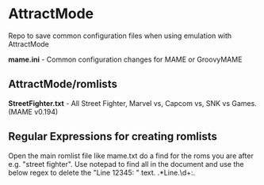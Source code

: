 # AttractMode
Repo to save common configuration files when using emulation with AttractMode

**mame.ini** - Common configuration changes for MAME or GroovyMAME
## AttractMode/romlists
**StreetFighter.txt** - All Street Fighter, Marvel vs, Capcom vs, SNK vs Games. (MAME v0.194)

## Regular Expressions for creating romlists
Open the main romlist file like mame.txt do a find for the roms you are after e.g. "street fighter". Use notepad to find all in the document and use the below regex to delete the "Line 12345: " text.
    .*Line.\d+:.
